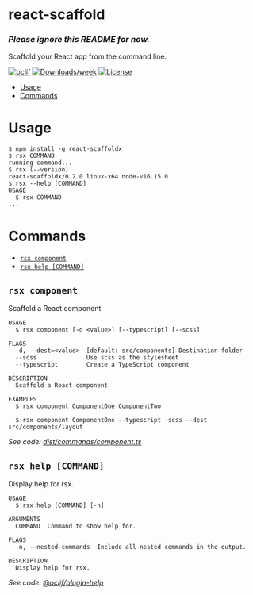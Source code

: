 react-scaffold
=================

### **_Please ignore this README for now._**

Scaffold your React app from the command line.

[![oclif](https://img.shields.io/badge/cli-oclif-brightgreen.svg)](https://oclif.io)
[![Downloads/week](https://img.shields.io/npm/dw/oclif-hello-world.svg)](https://npmjs.org/package/oclif-hello-world)
[![License](https://img.shields.io/npm/l/oclif-hello-world.svg)](https://github.com/oclif/hello-world/blob/main/package.json)

<!-- toc -->
* [Usage](#usage)
* [Commands](#commands)
<!-- tocstop -->
# Usage
<!-- usage -->
```sh-session
$ npm install -g react-scaffoldx
$ rsx COMMAND
running command...
$ rsx (--version)
react-scaffoldx/0.2.0 linux-x64 node-v16.15.0
$ rsx --help [COMMAND]
USAGE
  $ rsx COMMAND
...
```
<!-- usagestop -->
# Commands
<!-- commands -->
* [`rsx component`](#rsx-component)
* [`rsx help [COMMAND]`](#rsx-help-command)

## `rsx component`

Scaffold a React component

```
USAGE
  $ rsx component [-d <value>] [--typescript] [--scss]

FLAGS
  -d, --dest=<value>  [default: src/components] Destination folder
  --scss              Use scss as the stylesheet
  --typescript        Create a TypeScript component

DESCRIPTION
  Scaffold a React component

EXAMPLES
  $ rsx component ComponentOne ComponentTwo

  $ rsx component ComponentOne --typescript -scss --dest src/components/layout
```

_See code: [dist/commands/component.ts](https://github.com/AbdullahZeidan/react-scaffold/blob/v0.2.0/dist/commands/component.ts)_

## `rsx help [COMMAND]`

Display help for rsx.

```
USAGE
  $ rsx help [COMMAND] [-n]

ARGUMENTS
  COMMAND  Command to show help for.

FLAGS
  -n, --nested-commands  Include all nested commands in the output.

DESCRIPTION
  Display help for rsx.
```

_See code: [@oclif/plugin-help](https://github.com/oclif/plugin-help/blob/v5.1.12/src/commands/help.ts)_
<!-- commandsstop -->
